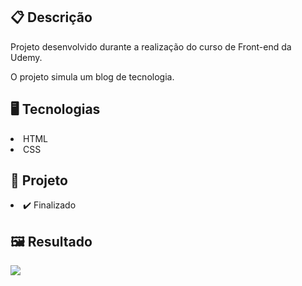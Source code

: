<h2>📋 Descrição</h2>
<p>Projeto desenvolvido durante a realização do curso de Front-end da Udemy.</p>
<p> O projeto simula um blog de tecnologia. </p>

<h2>🖥️ Tecnologias</h2>
<li>HTML </li> 
<li>CSS</li>


<h2>🎨 Projeto</h2>
<li>✔️ Finalizado</li>

<h2>🖼️ Resultado</h2>
<img src="https://github.com/Michael-Almeida/tecblog/blob/main/Tela/Home.png" />
